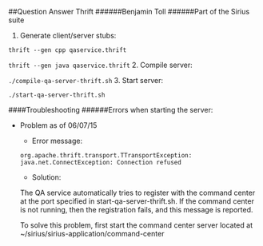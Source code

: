 ##Question Answer Thrift
######Benjamin Toll
######Part of the Sirius suite

1. Generate client/server stubs:

`thrift --gen cpp qaservice.thrift`

`thrift --gen java qaservice.thrift`
2. Compile server:

`./compile-qa-server-thrift.sh`
3. Start server:

`./start-qa-server-thrift.sh`

####Troubleshooting
######Errors when starting the server:
- Problem as of 06/07/15
  - Error message:

  `org.apache.thrift.transport.TTransportException: java.net.ConnectException: Connection refused`

  - Solution:
  
  The QA service automatically tries to register with the command center
  at the port specified in start-qa-server-thrift.sh.
  If the command center is not running, then the registration fails,
  and this message is reported.
  
  To solve this problem, first start the command center server
  located at ~/sirius/sirius-application/command-center
